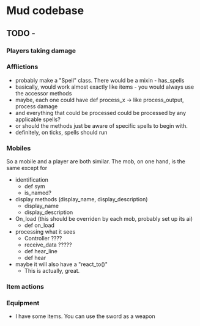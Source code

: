 # Mud codebase

## TODO -
### Players taking damage
### Afflictions
- probably make a "Spell" class. There would be a mixin - has_spells
- basically, would work almost exactly like items - you would always use the accessor methods
- maybe, each one could have def process_x -> like process_output, process damage
- and everything that could be processed could be processed by any applicable spells?
- or should the methods just be aware of specific spells to begin with.
- definitely, on ticks, spells should run

### Mobiles
So a mobile and a player are both similar. The mob, on one hand, is the same except for 
- identification
    - def sym
    - is_named?
- display methods (display_name, display_description)
    - display_name
    - display_description
- On_load (this should be overriden by each mob, probably set up its ai)
    - def on_load
- processing what it sees
    - Controller ????
    - receive_data ?????
    - def hear_line
    - def hear
- maybe it will also have a "react_to()"
    - This is actually, great.

### Item actions

### Equipment
- I have some items. You can use the sword as a weapon
